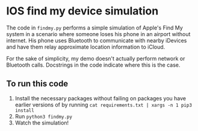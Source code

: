 # IOS find my device simulation

The code in `findmy.py` performs a simple simulation of Apple's Find My system in a scenario where someone loses his phone in an airport without internet. His phone uses Bluetooth to communicate with nearby iDevices and have them relay approximate location information to iCloud.

For the sake of simplicity, my demo doesn't actually perform network or Bluetooth calls. Docstrings in the code indicate where this is the case.

## To run this code

1. Install the necessary packages without failing on packages you have earlier versions of by running `cat requirements.txt | xargs -n 1 pip3 install`
2. Run `python3 findmy.py`
3. Watch the simulation!
